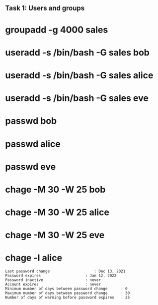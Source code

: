 ## Task 1: Users and groups

# groupadd -g 4000 sales


# useradd -s /bin/bash -G sales bob
# useradd -s /bin/bash -G sales alice
# useradd -s /bin/bash -G sales eve


# passwd bob
# passwd alice 
# passwd eve



# chage -M 30 -W 25 bob
# chage -M 30 -W 25 alice
# chage -M 30 -W 25 eve

# chage -l alice 

```
Last password change					: Dec 13, 2021
Password expires					: Jan 12, 2022
Password inactive					: never
Account expires						: never
Minimum number of days between password change		: 0
Maximum number of days between password change		: 30
Number of days of warning before password expires	: 25
```

